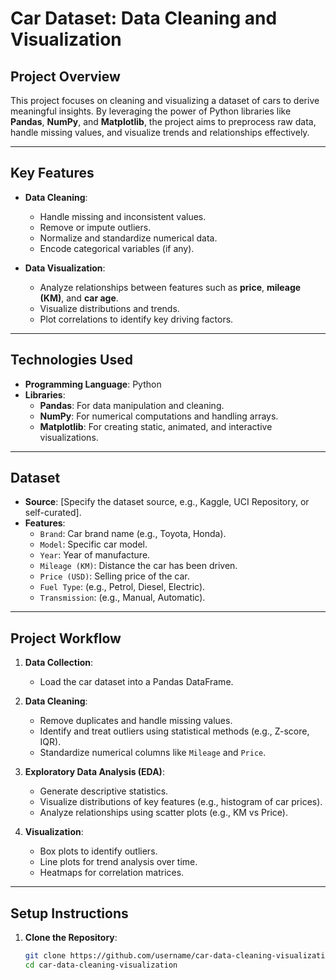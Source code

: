 # Car Dataset: Data Cleaning and Visualization

## Project Overview
This project focuses on cleaning and visualizing a dataset of cars to derive meaningful insights. By leveraging the power of Python libraries like **Pandas**, **NumPy**, and **Matplotlib**, the project aims to preprocess raw data, handle missing values, and visualize trends and relationships effectively.

---

## Key Features
- **Data Cleaning**:
  - Handle missing and inconsistent values.
  - Remove or impute outliers.
  - Normalize and standardize numerical data.
  - Encode categorical variables (if any).

- **Data Visualization**:
  - Analyze relationships between features such as **price**, **mileage (KM)**, and **car age**.
  - Visualize distributions and trends.
  - Plot correlations to identify key driving factors.

---

## Technologies Used
- **Programming Language**: Python
- **Libraries**:
  - **Pandas**: For data manipulation and cleaning.
  - **NumPy**: For numerical computations and handling arrays.
  - **Matplotlib**: For creating static, animated, and interactive visualizations.

---

## Dataset
- **Source**: [Specify the dataset source, e.g., Kaggle, UCI Repository, or self-curated].
- **Features**:
  - `Brand`: Car brand name (e.g., Toyota, Honda).
  - `Model`: Specific car model.
  - `Year`: Year of manufacture.
  - `Mileage (KM)`: Distance the car has been driven.
  - `Price (USD)`: Selling price of the car.
  - `Fuel Type`: (e.g., Petrol, Diesel, Electric).
  - `Transmission`: (e.g., Manual, Automatic).

---

## Project Workflow
1. **Data Collection**:
   - Load the car dataset into a Pandas DataFrame.

2. **Data Cleaning**:
   - Remove duplicates and handle missing values.
   - Identify and treat outliers using statistical methods (e.g., Z-score, IQR).
   - Standardize numerical columns like `Mileage` and `Price`.

3. **Exploratory Data Analysis (EDA)**:
   - Generate descriptive statistics.
   - Visualize distributions of key features (e.g., histogram of car prices).
   - Analyze relationships using scatter plots (e.g., KM vs Price).

4. **Visualization**:
   - Box plots to identify outliers.
   - Line plots for trend analysis over time.
   - Heatmaps for correlation matrices.

---

## Setup Instructions
1. **Clone the Repository**:
   ```bash
   git clone https://github.com/username/car-data-cleaning-visualization.git
   cd car-data-cleaning-visualization

